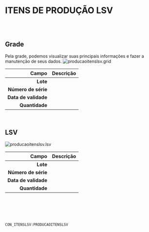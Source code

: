 # ITENS DE PRODUÇÃO LSV
<br>
<br>

## Grade
Pela grade, podemos visualizar suas principais informações e fazer a manutenção de seus dados.
![producaoitenslsv.grid](https://raw.githubusercontent.com/netforcews/docs-erp/master/geral/imagens/producaoitenslsv.grid.png)

Campo | Descrição
--:|---
**Lote** | 
**Número de série** | 
**Data de validade** | 
**Quantidade** | 
<br>

## LSV
![producaoitenslsv.lsv](https://raw.githubusercontent.com/netforcews/docs-erp/master/geral/imagens/producaoitenslsv.lsv.png)

Campo | Descrição
--:|---
**Lote** | 
**Número de série** | 
**Data de validade** | 
**Quantidade** | 
<br>
<br>
<br>
<br>

```CON_ITENSLSV:PRODUCAOITENSLSV```
